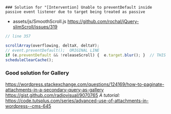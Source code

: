    ### Solution for "[Intervention] Unable to preventDefault inside passive event listener due to target being treated as passive
* assets/js/SmoothScroll.js
<https://github.com/rochal/jQuery-slimScroll/issues/319>
```js
// line 357

scrollArray(overflowing, deltaX, deltaY);
// event.preventDefault();  ORIGINAL LINE
if (e.preventDefault && !releaseScroll) {  e.target.blur(); }  // THIS LINE FIXES A BUG
scheduleClearCache();
```


### Good solution for Gallery
<https://wordpress.stackexchange.com/questions/124169/how-to-paginate-attachments-in-a-secondary-query-as-gallery>
<https://gist.github.com/radiovisual/9070765>
*A tutorial:*
<https://code.tutsplus.com/series/advanced-use-of-attachments-in-wordpress--cms-645>